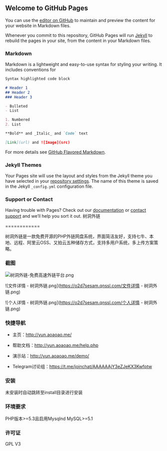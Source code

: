 ## Welcome to GitHub Pages

You can use the [editor on GitHub](https://github.com/xf-ftp/ftp1/edit/master/README.md) to maintain and preview the content for your website in Markdown files.

Whenever you commit to this repository, GitHub Pages will run [Jekyll](https://jekyllrb.com/) to rebuild the pages in your site, from the content in your Markdown files.

### Markdown

Markdown is a lightweight and easy-to-use syntax for styling your writing. It includes conventions for

```markdown
Syntax highlighted code block

# Header 1
## Header 2
### Header 3

- Bulleted
- List

1. Numbered
2. List

**Bold** and _Italic_ and `Code` text

[Link](url) and ![Image](src)
```

For more details see [GitHub Flavored Markdown](https://guides.github.com/features/mastering-markdown/).

### Jekyll Themes

Your Pages site will use the layout and styles from the Jekyll theme you have selected in your [repository settings](https://github.com/xf-ftp/ftp1/settings). The name of this theme is saved in the Jekyll `_config.yml` configuration file.

### Support or Contact

Having trouble with Pages? Check out our [documentation](https://help.github.com/categories/github-pages-basics/) or [contact support](https://github.com/contact) and we’ll help you sort it out.
树洞外链

============

树洞外链是一款免费开源的PHP外链网盘系统，界面简洁友好，支持七牛、本地、远程、阿里云OSS、又拍云五种储存方式，支持多用户系统，多上传方案策略。

### 截图

![树洞外链-免费高速外链平台.png](https://o2d7sesam.qnssl.com/树洞外链-免费高速外链平台.png)

![文件详情 - 树洞外链.png](https://o2d7sesam.qnssl.com/文件详情 - 树洞外链.png)

![个人详情 - 树洞外链.png](https://o2d7sesam.qnssl.com/个人详情 - 树洞外链.png)

### 快捷导航

- 主页：http://yun.aoaoao.me/

- 帮助文档：http://yun.aoaoao.me/help.php

- 演示站：http://yun.aoaoao.me/demo/

- Telegram讨论组：https://t.me/joinchat/AAAAAAjY3eZJeKX3Kwfptw

### 安装

未安装时自动跳转至install目录进行安装

### 环境要求

PHP版本>=5.3且启用Mysqlnd MySQL>=5.1

### 许可证

GPL V3
